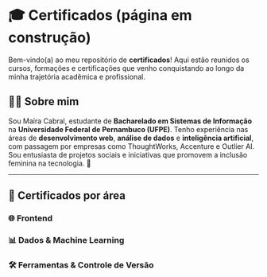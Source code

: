 # 🎓 Certificados (página em construção)

Bem-vindo(a) ao meu repositório de **certificados**! Aqui estão reunidos os cursos, formações e certificações que venho conquistando ao longo da minha trajetória acadêmica e profissional.

## 👩‍💻 Sobre mim

Sou Maíra Cabral, estudante de **Bacharelado em Sistemas de Informação** na **Universidade Federal de Pernambuco (UFPE)**. Tenho experiência nas áreas de **desenvolvimento web**, **análise de dados** e **inteligência artificial**, com passagem por empresas como ThoughtWorks, Accenture e Outlier AI. Sou entusiasta de projetos sociais e iniciativas que promovem a inclusão feminina na tecnologia. 💜

---

## 🧠 Certificados por área

### 🌐 Frontend

### 📊 Dados & Machine Learning

### 🛠️ Ferramentas & Controle de Versão
